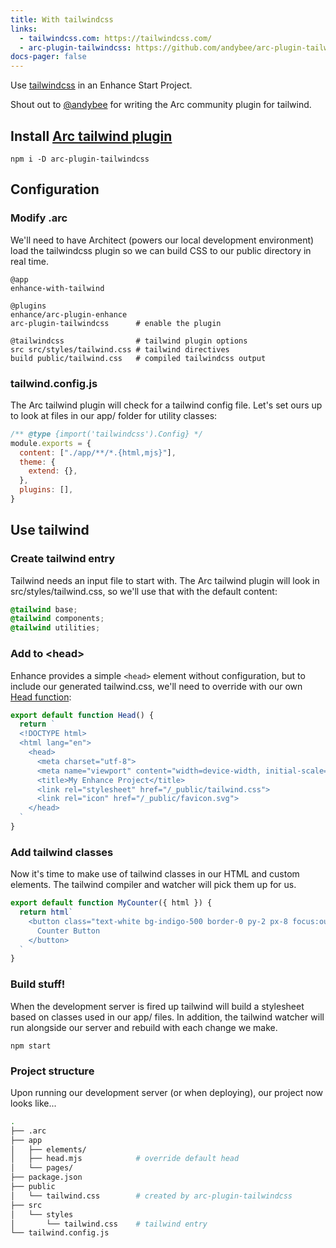 ```yaml
---
title: With tailwindcss
links:
  - tailwindcss.com: https://tailwindcss.com/
  - arc-plugin-tailwindcss: https://github.com/andybee/arc-plugin-tailwindcss
docs-pager: false
---
```


Use [tailwindcss](https://tailwindcss.com/) in an Enhance Start Project.

<doc-callout level="tip" mark="📣" thin>

Shout out to [@andybee](https://github.com/andybee) for writing the Arc community plugin for tailwind.

</doc-callout>

## Install [Arc tailwind plugin](https://github.com/andybee/arc-plugin-tailwindcss)

```
npm i -D arc-plugin-tailwindcss
```

## Configuration

### Modify .arc

We'll need to have Architect (powers our local development environment) load the tailwindcss plugin so we can build CSS to our public directory in real time.

<doc-code filename="/.arc" highlight="6-add,8:9-add">

```arc
@app
enhance-with-tailwind

@plugins
enhance/arc-plugin-enhance
arc-plugin-tailwindcss      # enable the plugin

@tailwindcss                # tailwind plugin options
src src/styles/tailwind.css # tailwind directives
build public/tailwind.css   # compiled tailwindcss output
```

</doc-code>

### tailwind.config.js

The Arc tailwind plugin will check for a tailwind config file. Let's set ours up to look at files in our app/ folder for utility classes:

<doc-code filename="/tailwind.config.js" highlight="3">

```javascript
/** @type {import('tailwindcss').Config} */
module.exports = {
  content: ["./app/**/*.{html,mjs}"],
  theme: {
    extend: {},
  },
  plugins: [],
}
```

</doc-code>

## Use tailwind

### Create tailwind entry

Tailwind needs an input file to start with.
The Arc tailwind plugin will look in src/styles/tailwind.css, so we'll use that with the default content:

<doc-code filename="src/styles/tailwind.css">

```css
@tailwind base;
@tailwind components;
@tailwind utilities;
```

</doc-code>

### Add to \<head\>

Enhance provides a simple `<head>` element without configuration, but to include our generated tailwind.css, we'll need to override with our own [Head function](/docs/learn/starter-project/head):

<doc-code filename="app/head.mjs" highlight="9">

```javascript
export default function Head() {
  return `
  <!DOCTYPE html>
  <html lang="en">
    <head>
      <meta charset="utf-8">
      <meta name="viewport" content="width=device-width, initial-scale=1">
      <title>My Enhance Project</title>
      <link rel="stylesheet" href="/_public/tailwind.css">
      <link rel="icon" href="/_public/favicon.svg">
    </head>
  `
}
```

</doc-code>

### Add tailwind classes

Now it's time to make use of tailwind classes in our HTML and custom elements. The tailwind compiler and watcher will pick them up for us.

```javascript
export default function MyCounter({ html }) {
  return html`
    <button class="text-white bg-indigo-500 border-0 py-2 px-8 focus:outline-none hover:bg-indigo-600 rounded text-lg">
      Counter Button
    </button>
  `
}

```

### Build stuff!

When the development server is fired up tailwind will build a stylesheet based on classes used in our app/ files. In addition, the tailwind watcher will run alongside our server and rebuild with each change we make.

```
npm start
```

### Project structure

Upon running our development server (or when deploying), our project now looks like...

```bash
.
├── .arc
├── app
│   ├── elements/
│   ├── head.mjs            # override default head
│   └── pages/
├── package.json
├── public
│   └── tailwind.css        # created by arc-plugin-tailwindcss
├── src
│   └── styles
│       └── tailwind.css    # tailwind entry
└── tailwind.config.js
```
